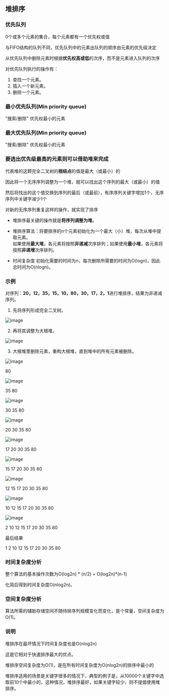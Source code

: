 ## 堆排序

### 优先队列

0个或多个元素的集合，每个元素都有一个优先权或值

与FIFO结构的队列不同，优先队列中的元素出队列的顺序由元素的优先级决定

从优先队列中删除元素时根据**优先权高或低**的次序，而不是元素进入队列的次序

对优先队列执行的操作有：

1. 查找一个元素。
2. 插入一个新元素。
3. 删除一个元素。

### 最小优先队列(Min priority queue)

"搜索/删除" 优先权最小的元素

### 最大优先队列(Min priority queue)

"搜索/删除" 优先权最小的元素

### 要选出优先级最高的元素则可以借助堆来完成

代表堆的这颗完全二叉树的**根结点**的值是最大（或最小）的

因此将一个无序序列调整为一个堆，就可以找出这个序列的最大（或最小）的值

然后将找出的这个值交换到序列的最后（或最前），有序序列关键字增加1个，无序序列中关键字减少1个

对新的无序序列重复这样的操作，就实现了排序

* 堆排序最关键的操作就是**将序列调整为堆**。

* 堆排序算法：将要排序的n个元素初始化为一个最大（小）堆，每次从堆中提取元素。<br/>
如果使用**最大堆**，各元素将按照**非递减**次序排列；如果使用**最小堆**，各元素将按照**非递增**次序排列。

* 时间复杂度 初始化需要的时间为n，每次删除所需要的时间为O(logn)，因此总时间为O(nlogn)。

### 示例

对序列：**20，12，35，15，10，80，30，17，2，1**进行堆排序，结果为非递减序列。

1. 先将序列形成完全二叉树。

![image](https://github.com/YC-L/Postgraduate-examination/blob/DataStructure/imgs/HeapSort1.png)

2. 再将其调整为大根堆。

![image](https://github.com/YC-L/Postgraduate-examination/blob/DataStructure/imgs/HeapSort2.png)

3. 大根堆里删除元素，重构大根堆，直到堆中的所有元素被删除。

![image](https://github.com/YC-L/Postgraduate-examination/blob/DataStructure/imgs/HeapSort3.png)

80

![image](https://github.com/YC-L/Postgraduate-examination/blob/DataStructure/imgs/HeapSort4.png)

35 80

![image](https://github.com/YC-L/Postgraduate-examination/blob/DataStructure/imgs/HeapSort5.png)

30 35 80

![image](https://github.com/YC-L/Postgraduate-examination/blob/DataStructure/imgs/HeapSort6.png)

20 30 35 80

![image](https://github.com/YC-L/Postgraduate-examination/blob/DataStructure/imgs/HeapSort7.png)

17 20 30 35 80

![image](https://github.com/YC-L/Postgraduate-examination/blob/DataStructure/imgs/HeapSort8.png)

15 17 20 30 35 80

![image](https://github.com/YC-L/Postgraduate-examination/blob/DataStructure/imgs/HeapSort9.png)

12 15 17 20 30 35 80

![image](https://github.com/YC-L/Postgraduate-examination/blob/DataStructure/imgs/HeapSort10.png)

10 12 15 17 20 30 35 80

![image](https://github.com/YC-L/Postgraduate-examination/blob/DataStructure/imgs/HeapSort11.png)

2 10 12 15 17 20 30 35 80

最后结果

1 2 10 12 15 17 20 30 35 80

### 时间复杂度分析

整个算法的基本操作次数为O(log2n) * (n/2) + O(log2n)*(n-1)

化简后得到时间复杂度O(nlog2n)。

### 空间复杂度分析

算法所需的辅助存储空间不随待排序列规模变化而变化，是个常量，空间复杂度为O(1)。

### 说明

堆排序在最坏情况下时间复杂度也是O(nlog2n)

这是它相对于快速排序最大的优点。

堆排序空间复杂度为O(1)，是在所有时间复杂度为O(nlog2n)的排序中最小的

堆排序适用的场景是关键字很多的情况下，典型的例子是，从10000个关键字中选取前10个中最小的，这种情况，堆排序最好，如果关键字较少，则不提倡使用堆排序。
